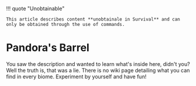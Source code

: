 !!! quote  "Unobtainable"
	
	This article describes content **unobtainale in Survival** and can only be obtained through the use of commands.

# Pandora's Barrel

<div class="result kohara-infobox-grid" markdown>
<div markdown class="kohara-infobox-text">
You saw the description and wanted to learn what's inside here, didn't you? Well the truth is, that was a lie. There is no wiki page detailing what you can find in every biome. Experiment by yourself and have fun!
